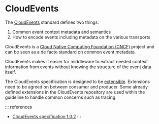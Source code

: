 # CloudEvents

The [CloudEvents](https://cloudevents.io/) standard defines two things:

1. Common event context metadata and semantics
2. How to encode events including metadata on the various transports

CloudEvents is a [Cloud Native Computing Foundation (CNCF)](https://www.cncf.io/) project and can be seen as a de facto standard on common event metadata.

CloudEvents makes it easier for middleware to extract needed context information from events without knowing the structure of the event data itself.

The CloudEvents specification is designed to be [extensible](https://github.com/cloudevents/spec/blob/main/cloudevents/documented-extensions.md). Extensions need to be agreed on between consumer and producer. Some already defined extensions in the CloudEvents repository are used within the guideline to handle common concerns such as tracing.

::: references

- [CloudEvents specification 1.0.2](https://github.com/cloudevents/spec/blob/v1.0.2/cloudevents/spec.md)
  :::
